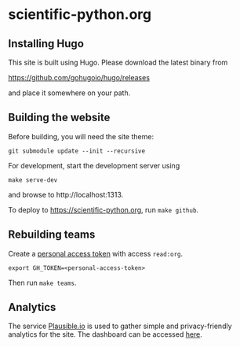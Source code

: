 # scientific-python.org

## Installing Hugo

This site is built using Hugo.  Please download the latest binary from

https://github.com/gohugoio/hugo/releases

and place it somewhere on your path.

## Building the website

Before building, you will need the site theme:

```
git submodule update --init --recursive
```

For development, start the development server using

```
make serve-dev
```

and browse to http://localhost:1313.

To deploy to https://scientific-python.org, run `make github`.

## Rebuilding teams

Create a [personal access token](https://docs.github.com/en/authentication/keeping-your-account-and-data-secure/creating-a-personal-access-token)
with access `read:org`.

```
export GH_TOKEN=<personal-access-token>
```

Then run `make teams`.


## Analytics

The service [Plausible.io](https://plausible.io) is used to gather simple
and privacy-friendly analytics for the site. The dashboard can be accessed
[here](https://analytics.scientific-python.org/scientific-python.org).
